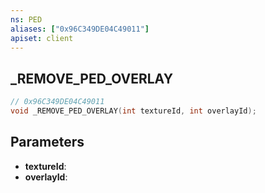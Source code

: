 ```yaml
---
ns: PED
aliases: ["0x96C349DE04C49011"]
apiset: client
---
```

## _REMOVE_PED_OVERLAY

```c
// 0x96C349DE04C49011
void _REMOVE_PED_OVERLAY(int textureId, int overlayId);
```


## Parameters
* **textureId**:
* **overlayId**: